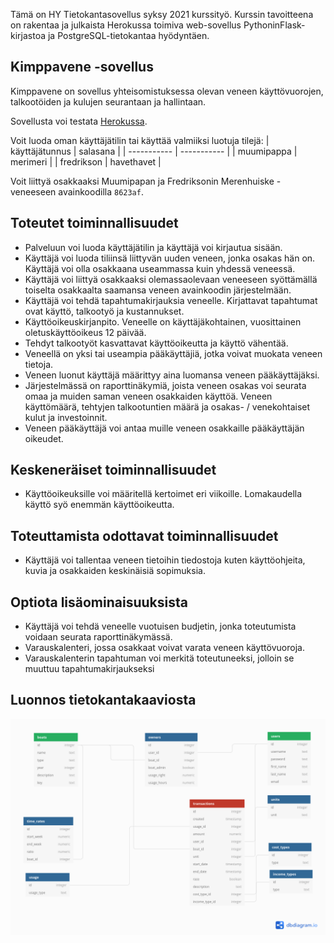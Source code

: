 Tämä on HY Tietokantasovellus syksy 2021 kurssityö. Kurssin tavoitteena on rakentaa ja julkaista Herokussa toimiva web-sovellus PythoninFlask-kirjastoa ja PostgreSQL-tietokantaa hyödyntäen.

## Kimppavene -sovellus
Kimppavene on sovellus yhteisomistuksessa olevan veneen käyttövuorojen, talkootöiden ja kulujen seurantaan ja hallintaan.

Sovellusta voi testata [Herokussa](https://kimppavene.herokuapp.com).

Voit luoda oman käyttäjätilin tai käyttää valmiiksi luotuja tilejä:
| käyttäjätunnus | salasana |
| ----------- | ----------- |
| muumipappa | merimeri |
| fredrikson | havethavet |

Voit liittyä osakkaaksi Muumipapan ja Fredriksonin Merenhuiske -veneeseen avainkoodilla ```8623af```.

## Toteutet toiminnallisuudet
- Palveluun voi luoda käyttäjätilin ja käyttäjä voi kirjautua sisään.
- Käyttäjä voi luoda tiliinsä liittyvän uuden veneen, jonka osakas hän on. Käyttäjä voi olla osakkaana useammassa kuin yhdessä veneessä.
- Käyttäjä voi liittyä osakkaaksi olemassaolevaan veneeseen syöttämällä toiselta osakkaalta saamansa veneen avainkoodin järjestelmään.
- Käyttäjä voi tehdä tapahtumakirjauksia veneelle. Kirjattavat
tapahtumat ovat käyttö, talkootyö ja kustannukset.
- Käyttöoikeuskirjanpito. Veneelle on käyttäjäkohtainen, vuosittainen oletuskäyttöoikeus 12 päivää.
- Tehdyt talkootyöt kasvattavat käyttöoikeutta ja käyttö vähentää.
- Veneellä on yksi tai useampia pääkäyttäjiä, jotka voivat muokata veneen tietoja.
- Veneen luonut käyttäjä määrittyy aina luomansa veneen pääkäyttäjäksi.
- Järjestelmässä on raporttinäkymiä, joista veneen osakas voi seurata omaa ja muiden saman veneen osakkaiden käyttöä. Veneen käyttömäärä, tehtyjen talkootuntien määrä ja osakas- / venekohtaiset kulut ja investoinnit.
- Veneen pääkäyttäjä voi antaa muille veneen osakkaille pääkäyttäjän oikeudet.

## Keskeneräiset toiminnallisuudet
- Käyttöoikeuksille voi määritellä kertoimet eri viikoille. Lomakaudella käyttö syö enemmän käyttöoikeutta.

## Toteuttamista odottavat toiminnallisuudet
- Käyttäjä voi tallentaa veneen tietoihin tiedostoja kuten käyttöohjeita, kuvia ja osakkaiden keskinäisiä sopimuksia.

## Optiota lisäominaisuuksista
- Käyttäjä voi tehdä veneelle vuotuisen budjetin, jonka toteutumista voidaan seurata raporttinäkymässä.
- Varauskalenteri, jossa osakkaat voivat varata veneen käyttövuoroja.
- Varauskalenterin tapahtuman voi merkitä toteutuneeksi, jolloin se muuttuu tapahtumakirjaukseksi

## Luonnos tietokantakaaviosta
<img src='CoBoat.png'> </img>
